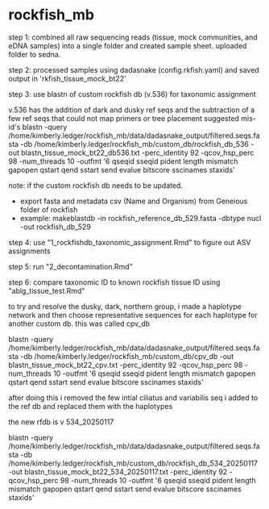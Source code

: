 # rockfish_mb

step 1: combined all raw sequencing reads (tissue, mock communities, and eDNA samples) into a single folder and created sample sheet. uploaded folder to sedna. 

step 2: processed samples using dadasnake (config.rkfish.yaml) and saved output in 'rkfish_tissue_mock_bt22'

step 3: use blastn of custom rockfish db (v.536) for taxonomic assignment

v.536 has the addition of dark and dusky ref seqs and the subtraction of a few ref seqs that could not map primers or tree placement suggested mis-id's 
blastn -query /home/kimberly.ledger/rockfish_mb/data/dadasnake_output/filtered.seqs.fasta -db /home/kimberly.ledger/rockfish_mb/custom_db/rockfish_db_536 -out blastn_tissue_mock_bt22_db536.txt -perc_identity 92 -qcov_hsp_perc 98 -num_threads 10 -outfmt '6 qseqid sseqid pident length mismatch gapopen qstart qend sstart send evalue bitscore sscinames staxids'

note: if the custom rockfish db needs to be updated.
- export fasta and metadata csv (Name and Organism) from Geneious folder of rockfish
- example: makeblastdb -in rockfish_reference_db_529.fasta -dbtype nucl -out rockfish_db_529

step 4: use "1_rockfishdb_taxonomic_assignment.Rmd" to figure out ASV assignments 

step 5: run "2_decontamination.Rmd" 

step 6: compare taxonomic ID to known rockfish tissue ID using "ablg_tissue_test.Rmd"





to try and resolve the dusky, dark, northern group, i made a haplotype network and then choose representative sequences for each haplotype for another custom db. this was called cpv_db 

blastn -query /home/kimberly.ledger/rockfish_mb/data/dadasnake_output/filtered.seqs.fasta -db /home/kimberly.ledger/rockfish_mb/custom_db/cpv_db -out blastn_tissue_mock_bt22_cpv.txt -perc_identity 92 -qcov_hsp_perc 98 -num_threads 10 -outfmt '6 qseqid sseqid pident length mismatch gapopen qstart qend sstart send evalue bitscore sscinames staxids'

after doing this i removed the few intial ciliatus and variabilis seq i added to the ref db and replaced them with the haplotypes 

the new rfdb is v 534_20250117

blastn -query /home/kimberly.ledger/rockfish_mb/data/dadasnake_output/filtered.seqs.fasta -db /home/kimberly.ledger/rockfish_mb/custom_db/rockfish_db_534_20250117 -out blastn_tissue_mock_bt22_534_20250117.txt -perc_identity 92 -qcov_hsp_perc 98 -num_threads 10 -outfmt '6 qseqid sseqid pident length mismatch gapopen qstart qend sstart send evalue bitscore sscinames staxids'